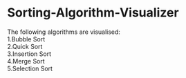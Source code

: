 # Sorting-Algorithm-Visualizer
The following algorithms are visualised:<br/>
1.Bubble Sort<br/>
2.Quick Sort<br/>
3.Insertion Sort<br/>
4.Merge Sort<br/>
5.Selection Sort
